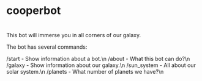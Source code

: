 # cooperbot
#
This bot will immerse you in all corners of our galaxy.

The bot has several commands:

/start - Show information about a bot.\n
/about - What this bot can do?\n
/galaxy - Show information about our galaxy.\n
/sun_system - All about our solar system.\n
/planets - What number of planets we have?\n

